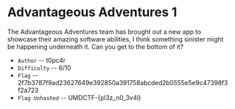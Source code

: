 # Advantageous Adventures 1

The Advantageous Adventures team has brought out a new app to showcase their amazing software abilities, I think something sinister might be happening underneath it. Can you get to the bottom of it?

- `Author` -- t0pc4r
- `Difficulty` -- 6/10
- `Flag` -- 2f7b3787f9ad23627649e392850a391758abcded2b0555e5e9c47398f3f2a723
- `Flag Unhashed` -- UMDCTF-{pl3z_n0_3v4l}
